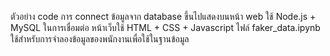 ตัวอย่าง code การ connect ข้อมูลจาก database ขึ้นไปแสดงบนหน้า web
ใช้ Node.js + MySQL ในการเชื่อมต่อ
หน้าเว็บใช้ HTML + CSS + Javascript 
ไฟล์ faker_data.ipynb ใช้สำหรับการจำลองข้อมูลของพนักงานเพื่อใช้ในฐานข้อมูล
